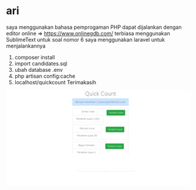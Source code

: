 # ari
saya menggunakan bahasa pemprogaman PHP
dapat dijalankan dengan editor online => https://www.onlinegdb.com/
terbiasa menggunakan SublimeText 
untuk soal nomor 6 saya menggunakan laravel
untuk menjalankannya 
1. composer install
3. import candidates.sql
4. ubah database .env
5. php artisan config:cache
6. localhost/quickcount
Terimakasih

![alt text](https://github.com/mnimmdman/ari/blob/master/rea.jpg)
